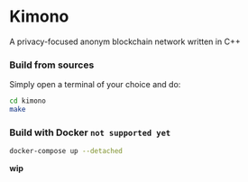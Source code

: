 # Kimono
A privacy-focused anonym blockchain network written in C++ 


<!--### Install dependencies

```bash
apt-get unzip libssl
``` -->


### Build from sources

Simply open a terminal of your choice and do:

```bash
cd kimono
make
```

### Build with Docker `not supported yet`

```bash
docker-compose up --detached
```

**wip** 
